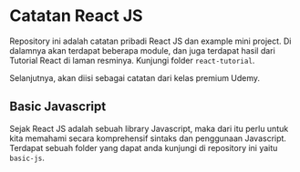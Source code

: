 # Catatan React JS

Repository ini adalah catatan pribadi React JS dan example mini project. Di dalamnya akan terdapat beberapa module, dan juga terdapat hasil dari Tutorial React di laman resminya. Kunjungi folder `react-tutorial`.

Selanjutnya, akan diisi sebagai catatan dari kelas premium Udemy.

## Basic Javascript

Sejak React JS adalah sebuah library Javascript, maka dari itu perlu untuk kita memahami secara komprehensif sintaks dan penggunaan Javascript. Terdapat sebuah folder yang dapat anda kunjungi di repository ini yaitu `basic-js`.

